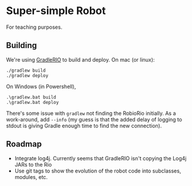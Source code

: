# Super-simple Robot

For teaching purposes.

## Building

We're using [GradleRIO](https://github.com/Open-RIO/GradleRIO) to build and deploy. On mac (or linux):

    ./gradlew build
    ./gradlew deploy
    
 On Windows (in Powershell),
 
	.\gradlew.bat build
	.\gradlew.bat deploy
 	
 There's some issue with `gradlew` not finding the RobioRio initially. As a work-around, add `--info` (my guess is that the added delay of logging to stdout is giving Gradle enough time to find the new connection).
 
 ## Roadmap
 
 * Integrate log4j. Currently seems that GradleRIO isn't copying the Log4j JARs to the Rio
 * Use git tags to show the evolution of the robot code into subclasses, modules, etc.
 
 	
